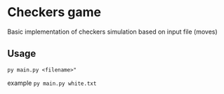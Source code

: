 # Checkers game

Basic implementation of checkers simulation based on input file (moves)

## Usage
`py main.py <filename>"`

example
`py main.py white.txt`
